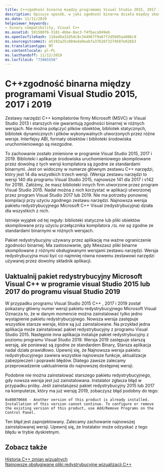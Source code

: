 ```yaml
---
title: C++zgodność binarna między programami Visual Studio 2015, 2017 i 2019
description: Opisuje sposób, w jaki zgodność binarna działa między skompilowanymi C++ plikami w programie Visual Studio 2015, 2017 i 2019. Jeden pakiet redystrybucyjny Microsoft Visual C++ działa dla wszystkich trzech wersji.
ms.date: 11/11/2019
helpviewer_keywords:
- binary compatibility, Visual C++
ms.assetid: 591580f6-3181-4bbe-8ac3-f4fbaca949e6
ms.openlocfilehash: 118ad0a32d5dc8c344967f9a67f2d5b05aa806c0
ms.sourcegitcommit: e5192a25c084eda9eabfa37626f3274507e026b3
ms.translationtype: MT
ms.contentlocale: pl-PL
ms.lasthandoff: 11/12/2019
ms.locfileid: "73965558"
---
```

# <a name="c-binary-compatibility-between-visual-studio-2015-2017-and-2019"></a>C++zgodność binarna między programami Visual Studio 2015, 2017 i 2019

Zestawy narzędzi C++ kompilatorów firmy Microsoft (MSVC) w Visual Studio 2013 i starszych nie gwarantują zgodności binarnej w różnych wersjach. Nie można połączyć plików obiektów, bibliotek statycznych, bibliotek dynamicznych i plików wykonywalnych utworzonych przez różne wersje. Interfejsy ABI, formaty obiektów i biblioteki środowiska uruchomieniowego są niezgodne.

To zachowanie zostało zmienione w programie Visual Studio 2015, 2017 i 2019. Biblioteki i aplikacje środowiska uruchomieniowego skompilowane przez dowolną z tych wersji kompilatora są zgodne ze standardami binarnymi. Jest on widoczny w numerze głównym zestawu C++ narzędzi, który jest 14 dla wszystkich trzech wersji. (Wersja zestawu narzędzi to wersji 140 dla programu Visual Studio 2015, najnowsze 141 dla 2017 i v142 for 2019). Załóżmy, że masz biblioteki innych firm utworzone przez program Visual Studio 2015. Nadal można z nich korzystać w aplikacji utworzonej przez program Visual Studio 2017 lub 2019. Nie ma potrzeby ponownej kompilacji przy użyciu zgodnego zestawu narzędzi. Najnowsza wersja pakietu redystrybucyjnego Microsoft C++ Visual (redystrybucyjna) działa dla wszystkich z nich.

Istnieje wyjątek od tej reguły: biblioteki statyczne lub pliki obiektów skompilowane przy użyciu przełącznika kompilatora `/GL` *nie są* zgodne ze standardami binarnymi w różnych wersjach.

Pakiet redystrybucyjny używany przez aplikację ma ważne ograniczenie zgodności binarnej. Ma zastosowanie, gdy Mieszasz pliki binarne skompilowane z różnymi obsługiwanymi wersjami zestawu narzędzi. Wersja redystrybucyjna musi być co najmniej równa nowemu zestawowi narzędzi używanej przez dowolny składnik aplikacji.

## <a name="upgrade-the-microsoft-visual-c-redistributable-from-visual-studio-2015-or-2017-to-visual-studio-2019"></a>Uaktualnij pakiet redystrybucyjny Microsoft Visual C++ w programie visual Studio 2015 lub 2017 do programu visual Studio 2019

W przypadku programu Visual Studio 2015 C++ , 2017 i 2019 został pokazany główny numer wersji pakietu redystrybucyjnego Microsoft Visual Oznacza to, że w danym momencie można zainstalować tylko jedno wystąpienie pakietu redystrybucyjnego. Nowsza wersja zastępuje wszystkie starsze wersje, które są już zainstalowane. Na przykład jedna aplikacja może zainstalować pakiet redystrybucyjny z programu Visual Studio 2015. Następnie inna aplikacja instaluje pakiet redystrybucyjny z poziomu programu Visual Studio 2019. Wersja 2019 zastępuje starszą wersję, ale ponieważ są zgodne ze standardem Binary, Starsza aplikacja nadal działa prawidłowo. Upewnij się, że Najnowsza wersja pakietu redystrybucyjnego zawiera wszystkie najnowsze funkcje, aktualizacje zabezpieczeń i poprawki błędów. Dlatego zawsze zalecamy przeprowadzenie uaktualnienia do najnowszej dostępnej wersji.

Podobnie nie można zainstalować starszego pakietu redystrybucyjnego, gdy nowsza wersja jest już zainstalowana. Instalator zgłasza błąd w przypadku próby. Jeśli zainstalujesz pakiet redystrybucyjny 2015 lub 2017 na komputerze, który ma już wersję 2019, zobaczysz błąd podobny do tego:

```Output
0x80070666 - Another version of this product is already installed. Installation of this version cannot continue. To configure or remove the existing version of this product, use Add/Remove Programs on the Control Panel.
```

Ten błąd jest zaprojektowany. Zalecamy zachowanie najnowszej zainstalowanej wersji. Upewnij się, że Instalator może odzyskać z tego błędu w trybie dyskretnym.

## <a name="see-also"></a>Zobacz także

[Historia C++ zmian wizualnych](../porting/visual-cpp-change-history-2003-2015.md)\
[Najnowsze obsługiwane pliki redystrybucyjne wizualizacji C++](https://support.microsoft.com/help/2977003/the-latest-supported-visual-c-downloads)
